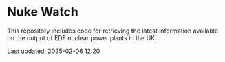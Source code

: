 # Nuke Watch

This repository includes code for retrieving the latest information available on the output of EDF nuclear power plants in the UK.

Last updated: 2025-02-06 12:20